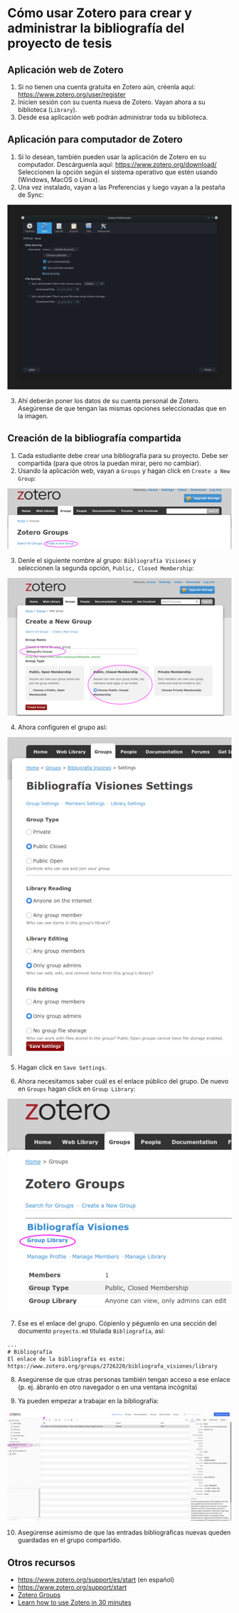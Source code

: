 # Cómo usar Zotero para crear y administrar la bibliografía del proyecto de tesis

## Aplicación web de Zotero

1. Si no tienen una cuenta gratuita en Zotero aún, créenla aquí: https://www.zotero.org/user/register
2. Inicien sesión con su cuenta nueva de Zotero. Vayan ahora a su biblioteca (`Library`).
3. Desde esa aplicación web podrán administrar toda su biblioteca.

## Aplicación para computador de Zotero
1. Si lo desean, también pueden usar la aplicación de Zotero en su computador. Descárguenla aquí: https://www.zotero.org/download/ Seleccionen la opción según el sistema operativo que estén usando (Windows, MacOS o Linux).
2. Una vez instalado, vayan a las Preferencias y luego vayan a la pestaña de Sync:

![Zotero Sync](img/zotero01.png)

3. Ahí deberán poner los datos de su cuenta personal de Zotero. Asegúrense de que tengan las mismas opciones seleccionadas que en la imagen.


## Creación de la bibliografía compartida
1. Cada estudiante debe crear una bibliografía para su proyecto. Debe ser compartida (para que otros la puedan mirar, pero no cambiar).
2. Usando la aplicación web, vayan a `Groups` y hagan click en `Create a New Group`:

![Zotero crear grupo](img/zotero02.png)

3. Denle el siguiente nombre al grupo: `Bibliografía Visiones` y seleccionen la segunda opción, `Public, Closed Membership`:

![Zotero crear grupo público](img/zotero03.png)

4. Ahora configuren el grupo así:

![Zotero configurar grupo público](img/zotero04.png)

5. Hagan click en `Save Settings`. 

6. Ahora necesitamos saber cuál es el enlace público del grupo. De nuevo en `Groups` hagan click en `Group Library`:

![Zotero link grupo](img/zotero05.png)

7. Ese es el enlace del grupo. Cópienlo y péguenlo en una sección del documento `proyecto.md` titulada `Bibliografía`,  así:

```
... 
# Bibliografía
El enlace de la bibliografía es este: https://www.zotero.org/groups/2726220/bibliografa_visiones/library
```

8. Asegúrense de que otras personas también tengan acceso a ese enlace (p. ej. ábranlo en otro navegador o en una ventana incógnita)

9. Ya pueden empezar a trabajar en la bibliografía:

![Zotero nueva entrada](img/zotero06.png)

10. Asegúrense asimismo de que las entradas bibliográficas nuevas queden guardadas en el grupo compartido.


## Otros recursos
- https://www.zotero.org/support/es/start (en español)
- https://www.zotero.org/support/start
- [Zotero Groups](https://research.library.gsu.edu/zotero/groups)
- [Learn how to use Zotero in 30 minutes](https://www.youtube.com/watch?v=BQL_7C-YqBk)
